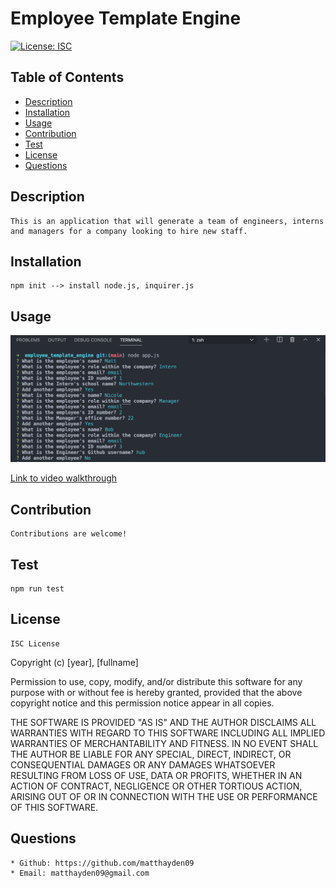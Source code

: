 
# Employee Template Engine
[![License: ISC](https://img.shields.io/badge/License-ISC-blue.svg)](https://opensource.org/licenses/ISC)
## Table of Contents
* [Description](#description)
* [Installation](#installation)
* [Usage](#usage)
* [Contribution](#contribution)
* [Test](#test)
* [License](#license)
* [Questions](#questions)
## Description
    This is an application that will generate a team of engineers, interns and managers for a company looking to hire new staff.
## Installation
    npm init --> install node.js, inquirer.js
## Usage
![Usage](https://github.com/matthayden09/employee_template_engine/blob/main/assets/usage.png)

[Link to video walkthrough](https://drive.google.com/file/d/1QoPERiWucB_tLAWuJHoTWR8c1_CzQri_/view)
## Contribution
    Contributions are welcome!
## Test
    npm run test
## License
    ISC License

  Copyright (c) [year], [fullname]
  
  Permission to use, copy, modify, and/or distribute this software for any
  purpose with or without fee is hereby granted, provided that the above
  copyright notice and this permission notice appear in all copies.
  
  THE SOFTWARE IS PROVIDED "AS IS" AND THE AUTHOR DISCLAIMS ALL WARRANTIES
  WITH REGARD TO THIS SOFTWARE INCLUDING ALL IMPLIED WARRANTIES OF
  MERCHANTABILITY AND FITNESS. IN NO EVENT SHALL THE AUTHOR BE LIABLE FOR
  ANY SPECIAL, DIRECT, INDIRECT, OR CONSEQUENTIAL DAMAGES OR ANY DAMAGES
  WHATSOEVER RESULTING FROM LOSS OF USE, DATA OR PROFITS, WHETHER IN AN
  ACTION OF CONTRACT, NEGLIGENCE OR OTHER TORTIOUS ACTION, ARISING OUT OF
  OR IN CONNECTION WITH THE USE OR PERFORMANCE OF THIS SOFTWARE.
## Questions
    * Github: https://github.com/matthayden09
    * Email: matthayden09@gmail.com
  
